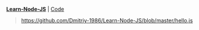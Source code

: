 <a href="https://dmitriy-1986.github.io/Learn-Node-JS/"><strong>Learn-Node-JS</strong></a> | <a href="https://github.com/Dmitriy-1986/Learn-Node-JS/blob/master/Learn-Node-JS">Code</a>

> https://github.com/Dmitriy-1986/Learn-Node-JS/blob/master/hello.js
